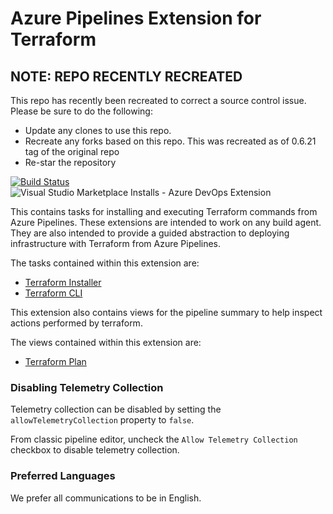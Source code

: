 # Azure Pipelines Extension for Terraform

## NOTE: REPO RECENTLY RECREATED

This repo has recently been recreated to correct a source control issue. Please be sure to do the following:

- Update any clones to use this repo.
- Recreate any forks based on this repo. This was recreated as of 0.6.21 tag of the original repo
- Re-star the repository

[![Build Status](https://dev.azure.com/azure-pipelines-terraform-rc/azure-pipelines-terraform-rc/_apis/build/status/azure-pipelines-tasks-terraform-rc?branchName=main)](https://dev.azure.com/azure-pipelines-terraform-rc/azure-pipelines-terraform-rc/_build/latest?definitionId=1&branchName=main)
![Visual Studio Marketplace Installs - Azure DevOps Extension](https://img.shields.io/visual-studio-marketplace/azure-devops/installs/total/charleszipp.azure-pipelines-tasks-terraform?label=marketplace%20installs)

This contains tasks for installing and executing Terraform commands from Azure Pipelines. These extensions are intended to work on any build agent. They are also intended to provide a guided abstraction to deploying infrastructure with Terraform from Azure Pipelines.

The tasks contained within this extension are:

- [Terraform Installer](/tasks/terraform-installer/README.md)
- [Terraform CLI](/tasks/terraform-cli/README.md)

This extension also contains views for the pipeline summary to help inspect actions performed by terraform.

The views contained within this extension are:

- [Terraform Plan](/views/terraform-plan/README.md)

### Disabling Telemetry Collection

Telemetry collection can be disabled by setting the `allowTelemetryCollection` property to `false`.

From classic pipeline editor, uncheck the `Allow Telemetry Collection` checkbox to disable
telemetry collection.

### Preferred Languages

We prefer all communications to be in English.
